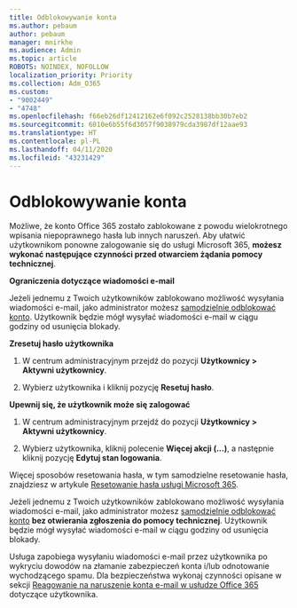 ```yaml
---
title: Odblokowywanie konta
ms.author: pebaum
author: pebaum
manager: mnirkhe
ms.audience: Admin
ms.topic: article
ROBOTS: NOINDEX, NOFOLLOW
localization_priority: Priority
ms.collection: Adm_O365
ms.custom:
- "9002449"
- "4748"
ms.openlocfilehash: f66eb26df12412162e6f092c2528138bb30b7eb2
ms.sourcegitcommit: 6010e6b55f6d3057f9038979cda3987df12aae93
ms.translationtype: HT
ms.contentlocale: pl-PL
ms.lasthandoff: 04/11/2020
ms.locfileid: "43231429"
---
```

# <a name="unlocking-an-account"></a>Odblokowywanie konta

Możliwe, że konto Office 365 zostało zablokowane z powodu wielokrotnego wpisania niepoprawnego hasła lub innych naruszeń. Aby ułatwić użytkownikom ponowne zalogowanie się do usługi Microsoft 365, **możesz wykonać następujące czynności przed otwarciem żądania pomocy technicznej**. 

**Ograniczenia dotyczące wiadomości e-mail**

Jeżeli jednemu z Twoich użytkowników zablokowano możliwość wysyłania wiadomości e-mail, jako administrator możesz [samodzielnie odblokować konto](https://docs.microsoft.com/microsoft-365/security/office-365-security/removing-user-from-restricted-users-portal-after-spam). Użytkownik będzie mógł wysyłać wiadomości e-mail w ciągu godziny od usunięcia blokady.

**Zresetuj hasło użytkownika**

1. W centrum administracyjnym przejdź do pozycji **Użytkownicy > Aktywni użytkownicy**.

2. Wybierz użytkownika i kliknij pozycję **Resetuj hasło**.

**Upewnij się, że użytkownik może się zalogować**

1. W centrum administracyjnym przejdź do pozycji **Użytkownicy > Aktywni użytkownicy**.

2. Wybierz użytkownika, kliknij polecenie **Więcej akcji (...)**, a następnie kliknij pozycję **Edytuj stan logowania**.

Więcej sposobów resetowania hasła, w tym samodzielne resetowanie hasła, znajdziesz w artykule [Resetowanie hasła usługi Microsoft 365](https://docs.microsoft.com/microsoft-365/admin/add-users/reset-passwords?view=o365-worldwide).


Jeżeli jednemu z Twoich użytkowników zablokowano możliwość wysyłania wiadomości e-mail, jako administrator możesz [samodzielnie odblokować konto](https://docs.microsoft.com/microsoft-365/security/office-365-security/removing-user-from-restricted-users-portal-after-spam) **bez otwierania zgłoszenia do pomocy technicznej**. Użytkownik będzie mógł wysyłać wiadomości e-mail w ciągu godziny od usunięcia blokady.

Usługa zapobiega wysyłaniu wiadomości e-mail przez użytkownika po wykryciu dowodów na złamanie zabezpieczeń konta i/lub odnotowanie wychodzącego spamu. Dla bezpieczeństwa wykonaj czynności opisane w sekcji [Reagowanie na naruszenie konta e-mail w usłudze Office 365](https://docs.microsoft.com/office365/securitycompliance/responding-to-a-compromised-email-account) dotyczące użytkownika.
